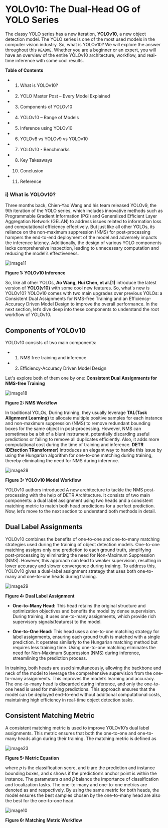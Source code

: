 # YOLOv10: The Dual-Head OG of YOLO Series


The classy YOLO series has a new iteration, **YOLOv10**, a new object detection model. The YOLO series is one of the most used models in the computer vision industry. So, what is YOLOv10? We will explore the answer throughout this `README`. Whether you are a beginner or an expert, you will have an overview of the entire YOLOv10 architecture, workflow, and real-time inference with some cool results.


**Table of Contents**

- 1. What is YOLOv10?
- 2. YOLO Master Post – Every Model Explained
- 3. Components of YOLOv10
- 4. YOLOv10 – Range of Models
- 5. Inference using YOLOv10
- 6. YOLOv8 vs YOLOv9 vs YOLOv10
- 7. YOLOv10 - Benchmarks
- 8. Key Takeaways
- 10. Conclusion
- 11. Reference
 
### i) What is YOLOv10?
Three months back, Chien-Yao Wang and his team released YOLOv9, the 9th iteration of the YOLO series, which includes innovative methods such as Programmable Gradient Information (PGI) and Generalized Efficient Layer Aggregation Network (GELAN) to address issues related to information loss and computational efficiency effectively. But just like all other YOLOs, its reliance on the non-maximum suppression (NMS) for post-processing hampers the end-to-end deployment of the model and adversely impacts the inference latency. Additionally, the design of various YOLO components lacks comprehensive inspection, leading to unnecessary computation and reducing the model’s effectiveness.

![image11](https://github.com/Thireshsidda/LegacyOfYOLO-YouOnlyLookOnce/assets/92287626/d4afe36b-b0f9-4dc5-af0c-9cb314b6d974)

**Figure 1: YOLOv10 Inference**

So, like all other YOLOs, **Ao Wang, Hui Chen, et al.[1]** introduce the latest version of **YOLO(v10)** with some cool new features. So, what's new is YOLOv10? YOLOv10 comes with two main upgrades over previous YOLOs: a Consistent Dual Assignments for NMS-free Training and an Efficiency-Accuracy Driven Model Design to improve the overall performance. In the next section, let’s dive deep into these components to understand the root workflow of YOLOv10.


## Components of YOLOv10

YOLOv10 consists of two main components:
- 1) NMS free training and inference
- 2) Efficiency-Accuracy Driven Model Design


Let's explore both of them one by one:
**Consistent Dual Assignments for NMS-free Training**

![image18](https://github.com/Thireshsidda/LegacyOfYOLO-YouOnlyLookOnce/assets/92287626/7cef810a-a510-4b7b-8f1a-c758839e5715)

**Figure 2: NMS Workflow**

In traditional YOLOs, During training, they usually leverage **TAL(Task Alignment Learning)** to allocate multiple positive samples for each instance and non-maximum suppression (NMS) to remove redundant bounding boxes for the same object in post-processing. However, NMS can sometimes be a bit of a blunt instrument, potentially discarding useful predictions or failing to remove all duplicates efficiently. Also, it adds more computational cost during the time of training and inference. **DETR (DEtection TRansformer)**  introduces an elegant way to handle this issue by using the Hungarian algorithm for one-to-one matching during training, thereby eliminating the need for NMS during inference. 

![image28](https://github.com/Thireshsidda/LegacyOfYOLO-YouOnlyLookOnce/assets/92287626/17404472-ae4d-4e83-ae13-fd83ec4ddc42)

**Figure 3: YOLOv10 Model Workflow**

YOLOv10  authors introduced A new architecture to tackle the NMS post-processing with the help of DETR Architecture. It consists of two main components: a dual label assignment using two heads and a consistent matching metric to match both head predictions for a perfect prediction. Now, let’s move to the next section to understand both methods in detail.

## Dual Label Assignments
YOLOv10 combines the benefits of one-to-one and one-to-many matching strategies used during the training of object detection models. One-to-one matching assigns only one prediction to each ground truth, simplifying post-processing by eliminating the need for Non-Maximum Suppression (NMS). However, this approach can lead to weaker supervision, resulting in lower accuracy and slower convergence during training. To address this, YOLOv10 gives a dual-label assignment strategy that uses both one-to-many and one-to-one heads during training.

![image29](https://github.com/Thireshsidda/LegacyOfYOLO-YouOnlyLookOnce/assets/92287626/4e347e49-df64-4695-b7dd-e79290613068)

**Figure 4: Dual Label Assignment**

- **One-to-Many Head:** This head retains the original structure and optimization objectives and benefits the model by dense supervision. During training, it uses one-to-many assignments, which provide rich  supervisory signals(features) to the model.

-  **One-to-One Head:** This head uses a one-to-one matching strategy for label assignments, ensuring each ground truth is matched with a single prediction. It operates similarly to the Hungarian matching method but requires less training time. Using one-to-one matching eliminates the need for Non-Maximum Suppression (NMS) during inference, streamlining the prediction process.

In training, both heads are used simultaneously, allowing the backbone and neck of the model to leverage the comprehensive supervision from the one-to-many assignments. This improves the model’s learning and accuracy. The one-to-many head is discarded during inference, and only the one-to-one head is used for making predictions. This approach ensures that the model can be deployed end-to-end without additional computational costs, maintaining high efficiency in real-time object detection tasks. 

## **Consistent Matching Metric**

A consistent matching metric is used to improve YOLOv10’s dual label assignments. This metric ensures that both the one-to-one and one-to-many heads align during their training. The matching metric is defined as

![image23](https://github.com/Thireshsidda/LegacyOfYOLO-YouOnlyLookOnce/assets/92287626/69658330-46d7-4035-9e49-498be2cf495a)

**Figure 5: Metric Equation**

where 𝑝 is the classification score,  and 𝑏 are the prediction and instance bounding boxes, and 𝑠 shows if the prediction’s anchor point is within the instance. The parameters 𝛼 and 𝛽 balance the importance of classification and localization tasks. The one-to-many and one-to-one metrics are denoted as  and  respectively. By using the same metric for both heads, the model ensures the best samples chosen by the one-to-many head are also the best for the one-to-one head.

![image10](https://github.com/Thireshsidda/LegacyOfYOLO-YouOnlyLookOnce/assets/92287626/dbd9ff43-11c7-49b1-817b-c6fa0e3415b6)

**Figure 6: Matching Metric Workflow**
